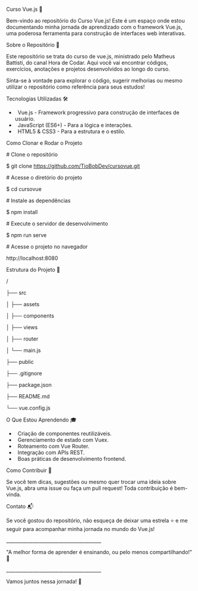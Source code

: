 Curso Vue.js 🚀

Bem-vindo ao repositório do Curso Vue.js! Este é um espaço onde estou documentando minha jornada de aprendizado com o framework Vue.js, uma poderosa ferramenta para construção de interfaces web interativas.

Sobre o Repositório 📝

Este repositório se trata do curso de vue.js, ministrado pelo Matheus Battisti, do canal Hora de Codar. Aqui você vai encontrar códigos, exercícios, anotações e projetos desenvolvidos ao longo do curso.

Sinta-se à vontade para explorar o código, sugerir melhorias ou mesmo utilizar o repositório como referência para seus estudos!

Tecnologias Utilizadas 🛠️

- `	`Vue.js - Framework progressivo para construção de interfaces de usuário.
- `	`JavaScript (ES6+) - Para a lógica e interações.
- `	`HTML5 & CSS3 - Para a estrutura e o estilo.

Como Clonar e Rodar o Projeto

\# Clone o repositório

$ git clone https://github.com/TioBobDev/cursovue.git

\# Acesse o diretório do projeto

$ cd cursovue

\# Instale as dependências

$ npm install

\# Execute o servidor de desenvolvimento

$ npm run serve

\# Acesse o projeto no navegador

http://localhost:8080

Estrutura do Projeto 📁

/

├── src

│   ├── assets

│   ├── components

│   ├── views

│   ├── router

│   └── main.js

├── public

├── .gitignore

├── package.json

├── README.md

└── vue.config.js

O Que Estou Aprendendo 🎓

- `	`Criação de componentes reutilizáveis.
- `	`Gerenciamento de estado com Vuex.
- `	`Roteamento com Vue Router.
- `	`Integração com APIs REST.
- `	`Boas práticas de desenvolvimento frontend.

Como Contribuir 🤝

Se você tem dicas, sugestões ou mesmo quer trocar uma ideia sobre Vue.js, abra uma issue ou faça um pull request! Toda contribuição é bem-vinda.

Contato 📬

Se você gostou do repositório, não esqueça de deixar uma estrela ⭐ e me seguir para acompanhar minha jornada no mundo do Vue.js!

\_\_\_\_\_\_\_\_\_\_\_\_\_\_\_\_\_\_\_\_\_\_\_\_\_\_\_\_\_\_\_\_\_\_\_\_\_\_\_\_

"A melhor forma de aprender é ensinando, ou pelo menos compartilhando!" 🚀

\_\_\_\_\_\_\_\_\_\_\_\_\_\_\_\_\_\_\_\_\_\_\_\_\_\_\_\_\_\_\_\_\_\_\_\_\_\_\_\_

Vamos juntos nessa jornada! 🌟

